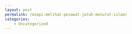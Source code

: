 ```yaml
---
layout: post
permalink: /mimpi-melihat-pesawat-jatuh-menurut-islam/
categories:
    - Uncategorized
---
```


